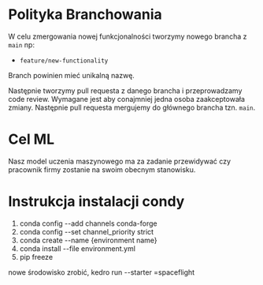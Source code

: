 # Polityka Branchowania

W celu zmergowania nowej funkcjonalności tworzymy nowego brancha z `main` np:
* `feature/new-functionality`

Branch powinien mieć unikalną nazwę.

Następnie tworzymy pull requesta z danego brancha i przeprowadzamy code review. Wymagane jest aby conajmniej jedna osoba zaakceptowała zmiany. Następnie pull requesta mergujemy do głównego brancha tzn. `main`.

# Cel ML
 
Nasz model uczenia maszynowego ma za zadanie przewidywać czy pracownik firmy zostanie na swoim obecnym stanowisku.
 
# Instrukcja instalacji condy
 
1. conda config --add channels conda-forge
2. conda config --set channel_priority strict
3. conda create --name {environment name}
4. conda install --file environment.yml
5. pip freeze

nowe środowisko zrobić, kedro run --starter =spaceflight